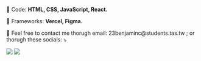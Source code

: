 <p align="left">
  🦄 Code: <strong>HTML, CSS, JavaScript, React.</strong>
</p>

<p align="left">
  💼 Frameworks: <strong>Vercel, Figma.</strong>
</p>

<p align="left">
  💌 Feel free to contact me thorugh email: 23benjaminc@students.tas.tw ; or thorugh these socials: ⤵️
</p>

<p align="left">
  <a href="https://www.instagram.com/benjjjmin" alt="Instagram">
  <img src="https://img.shields.io/badge/-Instagram-DF0174?style=for-the-badge&logo=instagram&logoColor=white&link=https://instagram.com/matheusfc.dev/"/></a>

  <a href="https://www.linkedin.com/benjaminchen321/" alt="Linkedin">
  <img src="https://img.shields.io/badge/-Linkedin-0e76a8?style=for-the-badge&logo=Linkedin&logoColor=white&link=https://www.linkedin.com/in/matheus-freitas-campos-235305137/" /></a>

